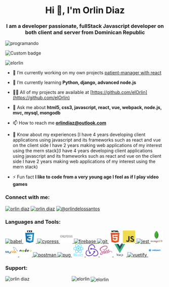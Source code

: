 <h1 align="center">Hi 👋, I'm Orlin Diaz</h1>
<h3 align="center">I am a developer passionate, fullStack Javascript developer on both client and server from Dominican Republic</h3>

![programando](https://github.com/hebertdev1/hebertdev1/blob/master/javascript.gif)

![Custom badge](https://img.shields.io/endpoint?logo=vue&style=flat-square&url=%21%5BCustom%20badge%5D%28https%3A%2F%2Fimg.shields.io%2Fendpoint%3Flogo%3Dvue%26style%3Dflat-square%29)

<p align="left"> <img src="https://komarev.com/ghpvc/?username=elorlin&label=Profile%20views&color=0e75b6&style=flat" alt="elorlin" /> </p>

- 🔭 I’m currently working on my own projects [patient-manager with react](https://github.com/elOrlin/Patient-Manager-With-React)

- 🌱 I’m currently learning **Python, django, advanced node.js**

- 👨‍💻 All of my projects are available at [https://github.com/elOrlin](https://github.com/elOrlin)

- 💬 Ask me about **html5, css3, javascript, react, vue, webpack, node.js, mvc, mysql, mongodb**

- 📫 How to reach me **orlindiaz@outlook.com**

- 📄 Know about my experiences [I have 4 years developing client applications using javascript and its frameworks such as react and vue on the client side I have 2 years making web applications of my interest using the mern stack](I have 4 years developing client applications using javascript and its frameworks such as react and vue on the client side I have 2 years making web applications of my interest using the mern stack)

- ⚡ Fun fact **I like to code from a very young age I feel as if I play video games**

<h3 align="left">Connect with me:</h3>
<p align="left">
<a href="https://linkedin.com/in/orlin diaz" target="blank"><img align="center" src="https://raw.githubusercontent.com/rahuldkjain/github-profile-readme-generator/master/src/images/icons/Social/linked-in-alt.svg" alt="orlin diaz" height="30" width="40" /></a>
<a href="https://fb.com/orlin diaz" target="blank"><img align="center" src="https://raw.githubusercontent.com/rahuldkjain/github-profile-readme-generator/master/src/images/icons/Social/facebook.svg" alt="orlin diaz" height="30" width="40" /></a>
<a href="https://instagram.com/@orlindelossantos" target="blank"><img align="center" src="https://raw.githubusercontent.com/rahuldkjain/github-profile-readme-generator/master/src/images/icons/Social/instagram.svg" alt="@orlindelossantos" height="30" width="40" /></a>
</p>

<h3 align="left">Languages and Tools:</h3>
<p align="left"> <a href="https://babeljs.io/" target="_blank"> <img src="https://www.vectorlogo.zone/logos/babeljs/babeljs-icon.svg" alt="babel" width="40" height="40"/> </a> <a href="https://www.w3schools.com/css/" target="_blank"> <img src="https://raw.githubusercontent.com/devicons/devicon/master/icons/css3/css3-original-wordmark.svg" alt="css3" width="40" height="40"/> </a> <a href="https://www.cypress.io" target="_blank"> <img src="https://raw.githubusercontent.com/simple-icons/simple-icons/6e46ec1fc23b60c8fd0d2f2ff46db82e16dbd75f/icons/cypress.svg" alt="cypress" width="40" height="40"/> </a> <a href="https://expressjs.com" target="_blank"> <img src="https://raw.githubusercontent.com/devicons/devicon/master/icons/express/express-original-wordmark.svg" alt="express" width="40" height="40"/> </a> <a href="https://firebase.google.com/" target="_blank"> <img src="https://www.vectorlogo.zone/logos/firebase/firebase-icon.svg" alt="firebase" width="40" height="40"/> </a> <a href="https://git-scm.com/" target="_blank"> <img src="https://www.vectorlogo.zone/logos/git-scm/git-scm-icon.svg" alt="git" width="40" height="40"/> </a> <a href="https://www.w3.org/html/" target="_blank"> <img src="https://raw.githubusercontent.com/devicons/devicon/master/icons/html5/html5-original-wordmark.svg" alt="html5" width="40" height="40"/> </a> <a href="https://developer.mozilla.org/en-US/docs/Web/JavaScript" target="_blank"> <img src="https://raw.githubusercontent.com/devicons/devicon/master/icons/javascript/javascript-original.svg" alt="javascript" width="40" height="40"/> </a> <a href="https://jestjs.io" target="_blank"> <img src="https://www.vectorlogo.zone/logos/jestjsio/jestjsio-icon.svg" alt="jest" width="40" height="40"/> </a> <a href="https://www.mongodb.com/" target="_blank"> <img src="https://raw.githubusercontent.com/devicons/devicon/master/icons/mongodb/mongodb-original-wordmark.svg" alt="mongodb" width="40" height="40"/> </a> <a href="https://www.mysql.com/" target="_blank"> <img src="https://raw.githubusercontent.com/devicons/devicon/master/icons/mysql/mysql-original-wordmark.svg" alt="mysql" width="40" height="40"/> </a> <a href="https://nodejs.org" target="_blank"> <img src="https://raw.githubusercontent.com/devicons/devicon/master/icons/nodejs/nodejs-original-wordmark.svg" alt="nodejs" width="40" height="40"/> </a> <a href="https://postman.com" target="_blank"> <img src="https://www.vectorlogo.zone/logos/getpostman/getpostman-icon.svg" alt="postman" width="40" height="40"/> </a> <a href="https://pugjs.org" target="_blank"> <img src="https://cdn.worldvectorlogo.com/logos/pug.svg" alt="pug" width="40" height="40"/> </a> <a href="https://reactjs.org/" target="_blank"> <img src="https://raw.githubusercontent.com/devicons/devicon/master/icons/react/react-original-wordmark.svg" alt="react" width="40" height="40"/> </a> <a href="https://redux.js.org" target="_blank"> <img src="https://raw.githubusercontent.com/devicons/devicon/master/icons/redux/redux-original.svg" alt="redux" width="40" height="40"/> </a> <a href="https://sass-lang.com" target="_blank"> <img src="https://raw.githubusercontent.com/devicons/devicon/master/icons/sass/sass-original.svg" alt="sass" width="40" height="40"/> </a> <a href="https://vuejs.org/" target="_blank"> <img src="https://raw.githubusercontent.com/devicons/devicon/master/icons/vuejs/vuejs-original-wordmark.svg" alt="vuejs" width="40" height="40"/> </a> <a href="https://vuetifyjs.com/en/" target="_blank"> <img src="https://bestofjs.org/logos/vuetify.svg" alt="vuetify" width="40" height="40"/> </a> <a href="https://webpack.js.org" target="_blank"> <img src="https://raw.githubusercontent.com/devicons/devicon/d00d0969292a6569d45b06d3f350f463a0107b0d/icons/webpack/webpack-original-wordmark.svg" alt="webpack" width="40" height="40"/> </a> </p>

<h3 align="left">Support:</h3>
<p><a href="https://www.buymeacoffee.com/orlin diaz"> <img align="left" src="https://cdn.buymeacoffee.com/buttons/v2/default-yellow.png" height="50" width="210" alt="orlin diaz" /></a></p>

<div display="inline-block">
    <p><img align="left" src="https://github-readme-stats.vercel.app/api/top-langs?username=elorlin&show_icons=true&locale=en&layout=compact" alt="elorlin" /></p>

  <p>&nbsp;<img align="center" src="https://github-readme-stats.vercel.app/api?username=elorlin&show_icons=true&locale=en" alt="elorlin" /></p>
</div>




